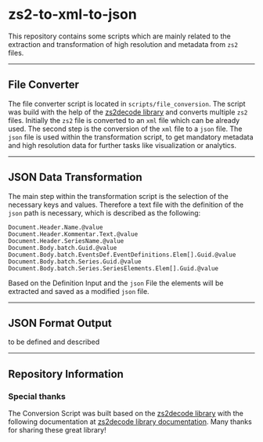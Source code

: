 # zs2-to-xml-to-json

This repository contains some scripts which are mainly related to the extraction and transformation of high resolution and metadata from `zs2` files. 

----

## File Converter

The file converter script is located in `scripts/file_conversion`. The script was build with the help of the [zs2decode library](https://github.com/cpetrich/zs2decode) and converts multiple `zs2` files. Initially the `zs2` file is converted to an `xml` file which can be already used. The second step is the conversion of the `xml` file to a `json` file. The `json` file is used within the transformation script, to get mandatory metadata and high resolution data for further tasks like visualization or analytics. 

----

## JSON Data Transformation

The main step within the transformation script is the selection of the necessary keys and values.
Therefore a text file with the definition of the `json` path is necessary, which is described as the following:  

```text
Document.Header.Name.@value
Document.Header.Kommentar.Text.@value
Document.Header.SeriesName.@value
Document.Body.batch.Guid.@value
Document.Body.batch.EventsDef.EventDefinitions.Elem[].Guid.@value
Document.Body.batch.Series.Guid.@value 
Document.Body.batch.Series.SeriesElements.Elem[].Guid.@value
```

Based on the Definition Input and the `json` File the elements will be extracted and saved as a modified `json` file.


----

## JSON Format Output 

to be defined and described



----

## Repository Information

### Special thanks

The Conversion Script was built based on the [zs2decode library](https://github.com/cpetrich/zs2decode) with the following documentation at [zs2decode library documentation](https://zs2decode.readthedocs.io/en/latest/). Many thanks for sharing these great library!